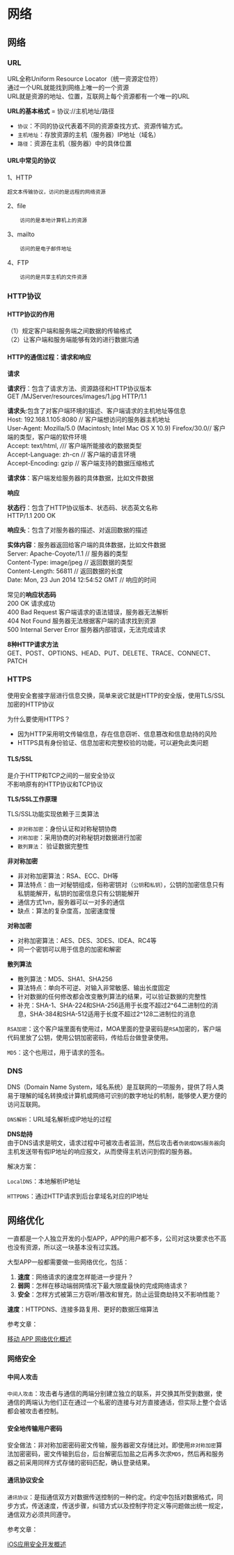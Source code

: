 # 网络

## 网络

### URL

URL全称Uniform Resource Locator（统一资源定位符）  
通过一个URL就能找到网络上唯一的一个资源  
URL就是资源的地址、位置，互联网上每个资源都有一个唯一的URL

**URL的基本格式** = 协议://主机地址/路径

* `协议`：不同的协议代表着不同的资源查找方式、资源传输方式。
* `主机地址`：存放资源的主机（服务器）IP地址（域名）
* `路径`：资源在主机（服务器）中的具体位置

#### URL中常见的协议

1、HTTP

```text
超文本传输协议，访问的是远程的网络资源
```

2、file

```text
    访问的是本地计算机上的资源
```

3、mailto

```text
    访问的是电子邮件地址
```

4、FTP

```text
    访问的是共享主机的文件资源
```

### HTTP协议

#### HTTP协议的作用

（1）规定客户端和服务端之间数据的传输格式  
（2）让客户端和服务端能够有效的进行数据沟通

#### HTTP的通信过程：请求和响应

**请求**

**请求行**：包含了请求方法、资源路径和HTTP协议版本  
GET /MJServer/resources/images/1.jpg HTTP/1.1

**请求头**:包含了对客户端环境的描述、客户端请求的主机地址等信息  
Host: 192.168.1.105:8080 // 客户端想访问的服务器主机地址  
User-Agent: Mozilla/5.0 \(Macintosh; Intel Mac OS X 10.9\) Firefox/30.0// 客户端的类型，客户端的软件环境  
Accept: text/html, _/_// 客户端所能接收的数据类型  
Accept-Language: zh-cn // 客户端的语言环境  
Accept-Encoding: gzip // 客户端支持的数据压缩格式

**请求体**：客户端发给服务器的具体数据，比如文件数据

**响应**

**状态行**：包含了HTTP协议版本、状态码、状态英文名称  
HTTP/1.1 200 OK

**响应头**：包含了对服务器的描述、对返回数据的描述

**实体内容**：服务器返回给客户端的具体数据，比如文件数据  
Server: Apache-Coyote/1.1 // 服务器的类型  
Content-Type: image/jpeg // 返回数据的类型  
Content-Length: 56811 // 返回数据的长度  
Date: Mon, 23 Jun 2014 12:54:52 GMT // 响应的时间

常见的**响应状态码**  
200 OK 请求成功  
400 Bad Request 客户端请求的语法错误，服务器无法解析  
404 Not Found 服务器无法根据客户端的请求找到资源  
500 Internal Server Error 服务器内部错误，无法完成请求

**8种HTTP请求方法**  
GET、POST、OPTIONS、HEAD、PUT、DELETE、TRACE、CONNECT、PATCH

### HTTPS

使用安全套接字层进行信息交换，简单来说它就是HTTP的安全版，使用TLS/SSL加密的HTTP协议

为什么要使用HTTPS？

* 因为HTTP采用明文传输信息，存在信息窃听、信息篡改和信息劫持的风险
* HTTPS具有身份验证、信息加密和完整校验的功能，可以避免此类问题

#### TLS/SSL

是介于HTTP和TCP之间的一层安全协议  
不影响原有的HTTP协议和TCP协议

**TLS/SSL工作原理**

TLS/SSL功能实现依赖于三类算法

* `非对称加密`：身份认证和对称秘钥协商
* `对称加密`：采用协商的对称秘钥对数据进行加密
* `散列算法`： 验证数据完整性

**非对称加密**

* 非对称加密算法：RSA、ECC、DH等
* 算法特点：由一对秘钥组成，俗称密钥对（`公钥`和`私钥`），公钥的加密信息只有私钥能解开，私钥的加密信息只有公钥能解开
* 通信方式1vn，服务器可以一对多的通信
* 缺点：算法的复杂度高，加密速度慢

**对称加密**

* 对称加密算法：AES、DES、3DES、IDEA、RC4等
* 同一个密钥可以用于信息的加密和解密

**散列算法**

* 散列算法：MD5、SHA1、SHA256
* 算法特点：单向不可逆、对输入非常敏感、输出长度固定
* 针对数据的任何修改都会改变散列算法的结果，可以验证数据的完整性
* 补充：SHA-1、SHA-224和SHA-256适用于长度不超过2\^64二进制位的消息，SHA-384和SHA-512适用于长度不超过2^128二进制位的消息

`RSA加密`：这个客户端里面有使用过，MOA里面的登录密码是`RSA`加密的，客户端代码里放了公钥，使用公钥加密密码，传给后台做登录使用。

`MD5`：这个也用过，用于请求的签名。

### DNS

DNS（Domain Name System，域名系统）是互联网的一项服务，提供了将人类易于理解的域名转换成计算机或网络可识别的数字地址的机制，能够使人更方便的访问互联网。

`DNS解析`：URL域名解析成IP地址的过程

**DNS劫持**  
由于DNS请求是明文，请求过程中可被攻击者监测，然后攻击者`伪装成DNS服务器`向主机发送带有假IP地址的响应报文，从而使得主机访问到假的服务器。

解决方案：

`LocalDNS`：本地解析IP地址

`HTTPDNS`：通过HTTP请求到后台拿域名对应的IP地址

## 网络优化

一直都是一个人独立开发的小型APP，APP的用户都不多，公司对这块要求也不高也没有资源，所以这一块基本没有过实践。

大型APP一般都需要做一些网络优化，包括：

1. **速度**：网络请求的速度怎样能进一步提升？
2. **弱网**：怎样在移动端弱网情况下最大限度最快的完成网络请求？
3. **安全**：怎样方式被第三方窃听/篡改和冒充，防止运营商劫持又不影响性能？

**速度**：HTTPDNS、连接多路复用、更好的数据压缩算法

参考文章：

[移动 APP 网络优化概述](https://blog.cnbang.net/tech/3531/)

### 网络安全

#### 中间人攻击

`中间人攻击`：攻击者与通信的两端分别建立独立的联系，并交换其所受到数据，使通信的两端认为他们正在通过一个私密的连接与对方直接通话，但实际上整个会话都会被攻击者控制。

#### 安全地传输用户密码

安全做法：非对称加密密码密文传输，服务器密文存储比对。即使用`非对称加密`算法加密密码，密文传输到后台，后台解密后加盐之后再多次求`MD5`，然后再和服务器之前采用同样方式存储的密码匹配，确认登录结果。

#### 通讯协议安全

`通讯协议`：是指通信双方对数据传送控制的一种约定。约定中包括对数据格式，同步方式，传送速度，传送步骤，纠错方式以及控制字符定义等问题做出统一规定，通信双方必须共同遵守。

参考文章：

[iOS应用安全开发概述](http://blog.devtang.com/2014/05/08/ios-security-dev-overview/)

